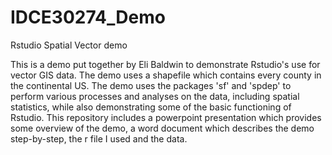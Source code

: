 # IDCE30274_Demo
Rstudio Spatial Vector demo

This is a demo put together by Eli Baldwin to demonstrate Rstudio's use for vector GIS data. The demo uses a shapefile which contains every county in the continental US. The demo uses the packages 'sf' and 'spdep' to perform various processes and analyses on the data, including spatial statistics, while also demonstrating some of the basic functioning of Rstudio. This repository includes a powerpoint presentation which provides some overview of the demo, a word document which describes the demo step-by-step, the r file I used and the data.
